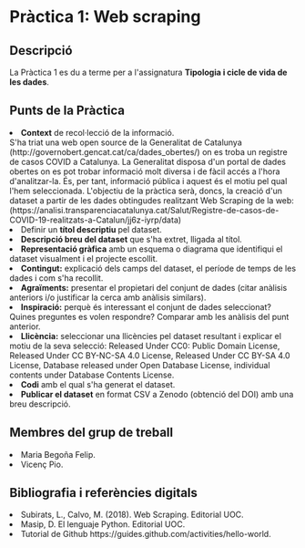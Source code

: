# Pràctica 1: Web scraping

## Descripció

La Pràctica 1 es du a terme per a l'assignatura <b>Tipologia i cicle de vida de les dades</b>. 

## Punts de la Pràctica
<li> <b>Context</b> de recol·lecció de la informació. </li>
S'ha triat una web open source de la Generalitat de Catalunya (http://governobert.gencat.cat/ca/dades_obertes/) on es troba un registre de casos COVID a Catalunya. La Generalitat disposa d'un portal de dades obertes on es pot trobar informació molt diversa i de fàcil accés a l'hora d'analitzar-la. És, per tant, informació pública i aquest és el motiu pel qual l'hem seleccionada. 
L'objectiu de la pràctica serà, doncs, la creació d'un dataset a partir de les dades obtingudes realitzant Web Scraping de la web: (https://analisi.transparenciacatalunya.cat/Salut/Registre-de-casos-de-COVID-19-realitzats-a-Catalun/jj6z-iyrp/data)

<li> Definir un <b>títol descriptiu </b>pel dataset. </li>
<li> <b>Descripció breu del dataset</b> que s'ha extret, lligada al títol. </li>
<li> <b>Representació gràfica</b> amb un esquema o diagrama que identifiqui el dataset visualment i el projecte escollit. </li>
<li> <b>Contingut:</b> explicació dels camps del dataset, el període de temps de les dades i com s'ha recollit. </li>
<li> <b>Agraïments:</b> presentar el propietari del conjunt de dades (citar anàlisis anteriors i/o justificar la cerca amb anàlisis similars). </li>
<li> <b>Inspiració:</b> perquè és interessant el conjunt de dades seleccionat? Quines preguntes es volen respondre? Comparar amb les anàlisis del punt anterior. </li>
<li> <b>Llicència:</b> seleccionar una llicències pel dataset resultant i explicar el motiu de la seva selecció: Released Under CC0: Public Domain License, Released Under CC BY-NC-SA 4.0 License, Released Under CC BY-SA 4.0 License, Database released under Open Database License, individual contents under Database Contents License. </li>
<li> <b>Codi</b> amb el qual s'ha generat el dataset. </li>
<li> <b>Publicar el dataset</b> en format CSV a Zenodo (obtenció del DOI) amb una breu descripció. </li>

## Membres del grup de treball

<li>Maria Begoña Felip. </li>
<li>Vicenç Pio. </li>

## Bibliografia i referències digitals

<li> Subirats, L., Calvo, M. (2018). Web Scraping. Editorial UOC. </li>
<li> Masip, D. El lenguaje Python. Editorial UOC. </li>
<li> Tutorial de Github https://guides.github.com/activities/hello-world. </li>
